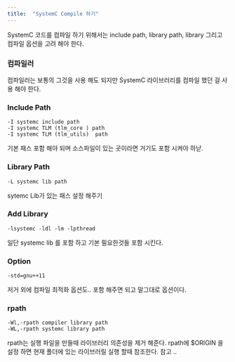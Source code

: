 ```yaml
---
title:  "SystemC Compile 하기"
---
```


SystemC 코드를 컴파일 하기 위해서는 include path, library path, library 그리고 컴파일 옵션을 고려 해야 한다.

### 컴파일러
컴파일러는 보통의 그것을 사용 해도 되지만  SystemC 라이브러리를 컴파일 했던 걸 사용 해야 한다. 

### Include Path

```shell
-I systemc include path 
-I systemc TLM (tlm_core ) path
-I systemc TLM (tlm_utils)  path 
```
기본 패스 포함 해야 되며 소스파일이 있는 곳이라면 거기도 포함 시켜야 하낟. 

### Library Path
```shell
-L systemc lib path 
``` 
sytemc Lib가 있는 패스 설정 해주기 

###  Add Library 
```shell
-lsystemc -ldl -lm -lpthread
```
일단 systemc lib 를 포함 하고 기본 필요한것들 포함 시킨다. 

### Option
```shell
-std=gnu++11
```
저거 외에 컴파일 최적화 옵션도.. 포함 해주면 되고 말그대로 옵션이다. 

### rpath
```shell
-Wl,-rpath compiler library path 
-WL,-rpath systemc library path 
```
rpath는  실행 파일을 만들때 라이브러리 의존성을 제거 해준다. rpath에 $ORIGIN 을 설정 하면 현재 폴더에 있는 라이브러릴 실행 할때 참조한다. 참고 .. 








 



